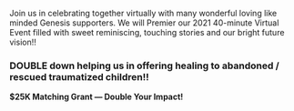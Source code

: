 Join us in celebrating together virtually with many wonderful loving like minded Genesis supporters. We will Premier our 2021 40-minute Virtual Event filled with sweet reminiscing, touching stories and our bright future vision!!

### DOUBLE down helping us in offering healing to abandoned / rescued traumatized children!!

**\$25K Matching Grant — Double Your Impact!**
